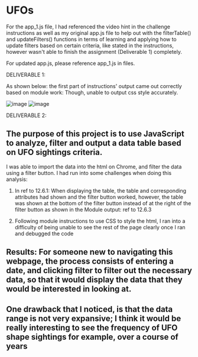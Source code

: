 # UFOs

For the app_1.js file, I had referenced the video hint in the challenge instructions as well as my original app.js file to help out with the filterTable() and updateFilters() functions in terms of learning and applying how to update filters based on certain criteria, like stated in the instructions, however wasn't able to finish the assignment (Deliverable 1) completely. 

For updated app.js, please reference app_1.js in files. 

DELIVERABLE 1: 

As shown below: the first part of instructions' output came out correctly based on module work: 
Though, unable to output css style accurately. 

![image](https://user-images.githubusercontent.com/116187123/218639776-fbd428bf-0f39-46b4-8b61-84aeec9b7ca9.png)
![image](https://user-images.githubusercontent.com/116187123/218639830-8b3d3951-6a41-428e-b7f2-4b9d90b88abd.png)





DELIVERABLE 2: 
## The purpose of this project is to use JavaScript to analyze, filter and output a data table based on UFO sightings criteria. 

I was able to import the data into the html on Chrome, and filter the data using a filter button. 
I had run into some challenges when doing this analysis: 

1. In ref to 12.6.1: 
When displaying the table, the table and corresponding attributes had shown and the filter button worked, however, the table was shown at the bottom of the 
filter button instead of at the right of the filter button as shown in the Module output: 
ref to 12.6.3 

2. Following module instructions to use CSS to style the html, I ran into a difficulty of being unable to see the rest of the page clearly once I ran and debugged the code 

## Results: For someone new to navigating this webpage, the process consists of entering a date, and clicking filter to filter out the necessary data, so that it would display the data that they would be interested in looking at. 

## One drawback that I noticed, is that the data range is not very expansive; I think it would be really interesting to see the frequency of UFO shape sightings for example, over a course of years

